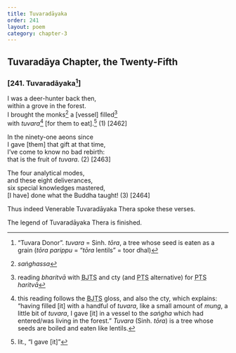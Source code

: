 ```yaml
---
title: Tuvaradāyaka
order: 241
layout: poem
category: chapter-3
---
```


## Tuvaradāya Chapter, the Twenty-Fifth

### \[241. Tuvaradāyaka[^1]\]

I was a deer-hunter back then,  
within a grove in the forest.  
I brought the monks[^2] a \[vessel\] filled[^3]  
with *tuvara*[^4] \[for them to eat\].[^5] (1) \[2462\]

In the ninety-one aeons since  
I gave \[them\] that gift at that time,  
I’ve come to know no bad rebirth:  
that is the fruit of *tuvara*. (2) \[2463\]

The four analytical modes,  
and these eight deliverances,  
six special knowledges mastered,  
\[I have\] done what the Buddha taught! (3) \[2464\]

Thus indeed Venerable Tuvaradāyaka Thera spoke these verses.

The legend of Tuvaradāyaka Thera is finished.

[^1]: “Tuvara Donor”. *tuvara* = Sinh. *tōra*, a tree whose seed is eaten as a grain (*tōra parippu* = “*tōra* lentils” = toor dhal)

[^2]: *saṅghassa*

[^3]: reading *bharitvā* with <abbr title="Buddha Jayanthi Tripitaka Series">BJTS</abbr> and cty (and <abbr title="Pali Text Society">PTS</abbr> alternative) for <abbr title="Pali Text Society">PTS</abbr> *haritvā*

[^4]: this reading follows the <abbr title="Buddha Jayanthi Tripitaka Series">BJTS</abbr> gloss, and also the cty, which explains: “having filled \[it\] with a handful of *tuvara*, like a small amount of *mung*, a little bit of *tuvara*, I gave \[it\] in a vessel to the *saṅgha* which had entered/was living in the forest.” *Tuvara* (Sinh. *tōra*) is a tree whose seeds are boiled and eaten like lentils.

[^5]: lit., “I gave \[it\]”

